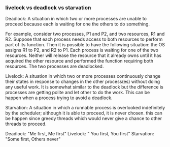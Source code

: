 
### livelock vs deadlock vs starvation

Deadlock: A situation in which two or more processes are unable to proceed because each is waiting for one the others to do something.

For example, consider two processes, P1 and P2, and two resources, R1 and R2. Suppose that each process needs access to both resources to perform part of its function. Then it is possible to have the following situation: the OS assigns R1 to P2, and R2 to P1. Each process is waiting for one of the two resources. Neither will release the resource that it already owns until it has acquired the other resource and performed the function requiring both resources. The two processes are deadlocked.

Livelock: A situation in which two or more processes continuously change their states in response to changes in the other process(es) without doing any useful work. It is somewhat similar to the deadlock but the difference is processes are getting polite and let other to do the work. This can be happen when a process trying to avoid a deadlock.

Starvation: A situation in which a runnable process is overlooked indefinitely by the scheduler; although it is able to proceed, it is never chosen. this can be happen since greedy threads which would never give a chance to other threads to proceed.

Deadlock: "Me first, Me first"
Livelock: " You first, You first"
Starvation: "Some first, Others never"

